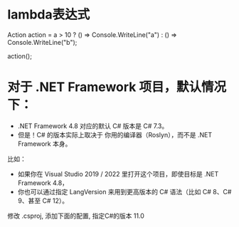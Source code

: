 ﻿# lambda表达式
Action action = a > 10 ? 
    () => Console.WriteLine("a") : 
    () => Console.WriteLine("b");

action();

# 对于 .NET Framework 项目，默认情况下：
+ .NET Framework 4.8 对应的默认 C# 版本是 C# 7.3。
+ 但是！C# 的版本实际上取决于 你用的编译器（Roslyn），而不是 .NET Framework 本身。

比如：
+ 如果你在 Visual Studio 2019 / 2022 里打开这个项目，即使目标是 .NET Framework 4.8，
+ 你也可以通过指定 LangVersion 来用到更高版本的 C# 语法（比如 C# 8、C# 9、甚至 C# 12）。

修改 .csproj, 添加下面的配置, 指定C#的版本
<LangVersion>11.0</LangVersion>